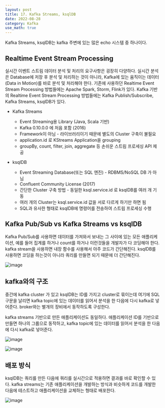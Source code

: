 ```yaml
---
layout: post
title: 17. Kafka Streams, ksqlDB
date: 2022-08-28
category: Kafka
use_math: true
---
```


Kafka Streams, ksqlDB는 kafka 주변에 있는 많은 echo 시스템 중 하나이다. 

## Realtime Event Stream Processing

실시간 이벤트 스트림 데이터 분석 및 처리의 요구사항은 굉장히 다양하다. 실시간 분석은 Database에 저장 후 분석 및 처리하는 것이 아니라, Kafka에 있는 움직이는 데이터(Data in Motion)를 바로 분석 및 처리해야 한다. 기존에 사용하던 Realtime Event Stream Processing 방법들에는 Apache Spark, Storm, Flink가 있다. Kafka 기반의 Realtime Event Stream Processing 방법들에는 Kafka Publish/Subscribe, Kafka Streams, ksqlDB가 있다. 

- Kafka Streams
  - Event Streaming용 Library (Java, Scala 기반)
  - Kafka 0.10.0.0 에 처음 포함 (2016)
  - Framework이 아님 - 라이브러리이기 때문에 별도의 Cluster 구축이 불필요
  - application.id 로 KStreams Application을 grouping
  - groupBy, count, filter, join, aggregate 등 손쉬운 스트림 프로세싱 API 제공

- ksqlDB
  - Event Streaming Database(또는 SQL 엔진) - RDBMS/NoSQL DB 가 아님
  - Confluent Community License (2017)
  - 간단한 Cluster 구축 방법 - 동일한 ksql.service.id 로 ksqlDB를 여러 개 기동
  - 여러 개의 Cluster는 ksql.service.id 값을 서로 다르게 하기만 하면 됨
  - SQL과 유사한 형태로 ksqlDB에 명령어를 전송하여 스트림 프로세싱 수행


## Kafka Pub/Sub vs Kafka Streams vs ksqlDB

Kafka Pub/Sub를 사용하면 데이터를 가져와서 보내는 그 사이에 있는 모든 애플리케이션, 예를 들어 집계를 하거나 count를 하거나 이런것들을 개발자가 다 코딩해야 한다. kafka stream을 사용하면 내장 함수를 사용해서 아주 코드가 간단해진다. ksqlDB를 사용하면 코딩을 하는것이 아니라 쿼리를 만들면 되기 때문에 더 간단해진다. 

![image](https://user-images.githubusercontent.com/61526722/187063951-01c08b9f-949c-4213-82ac-cfb373d09206.png)


## kafka와의 구조

중간에 kafka cluster 가 있고 ksqlDB는 ID를 가지고 cluster로 묶이는데 여기에 SQL 구문을 날리면 kafka topic에 있는 데이터를 읽어서 분석을 한 다음에 다시 kafka로 넣어준다. broker와는 별개의 장비에서 동작하도록 구성한다. 

kafka streams 기반으로 만든 애플리케이션도 동일하다. 애플리케이션 ID를 기반으로 만들면 하나의 그룹으로 동작하고, kafka topic에 있는 데이터를 읽어서 분석을 한 다음에 다시 kafka로 넣어준다.

![image](https://user-images.githubusercontent.com/61526722/187064037-c7cc2c94-2919-4c2d-8e44-de5cf2583ca3.png)

![image](https://user-images.githubusercontent.com/61526722/187064040-bbdef8d0-c208-43d0-ac4e-ce86bf3e47da.png)


## 배포 방식 

ksqlDB는 쿼리를 만든 다음에 쿼리를 실시간으로 적용하면 결과를 바로 확인할 수 있다. kafka streams는 기존 애플리케이션을 개발하는 방식과 비슷하게 코드를 개발한 다음에 테스트하고 애플리케이션을 교체하는 형태로 배포한다. 

![image](https://user-images.githubusercontent.com/61526722/187064119-ca42fdaa-5d07-4785-acbd-43c18e406472.png)
